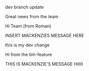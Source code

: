 dev branch update

Great news from the team

Hi Team (from Roman)


INSERT MACKENZIES MESSAGE HERE

this is my dev change






Hi from the tim-feature

THIS IS MACKENZIE'S MESSAGE HIIIII

